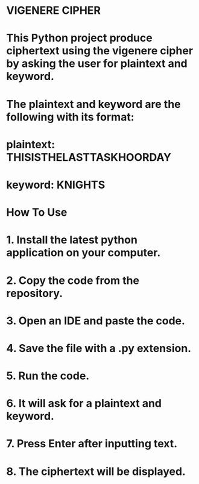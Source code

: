 # VIGENERE CIPHER

# This Python project produce ciphertext using the vigenere cipher by asking the user for plaintext and keyword.
# The plaintext and keyword are the following with its format:
# plaintext: THISISTHELASTTASKHOORDAY
# keyword: KNIGHTS

# How To Use

# 1. Install the latest python application on your computer.
# 2. Copy the code from the repository.
# 3. Open an IDE and paste the code.
# 4. Save the file with a .py extension.
# 5. Run the code.
# 6. It will ask for a plaintext and keyword.
# 7. Press Enter after inputting text.
# 8. The ciphertext will be displayed. 

